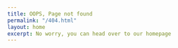```yaml
---
title: OOPS, Page not found
permalink: "/404.html"
layout: home
excerpt: No worry, you can head over to our homepage
---
```


